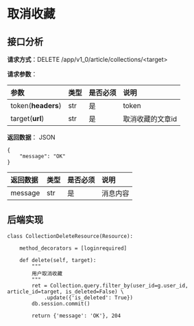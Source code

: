 # 取消收藏

## 接口分析

**请求方式**：DELETE /app/v1\_0/article/collections/&lt;target&gt;

**请求参数**：

| 参数 | 类型 | 是否必须 | 说明 |
| :--- | :--- | :--- | :--- |
| token\(**headers**\) | str | 是 | token |
| target\(**url**\) | str | 是 | 取消收藏的文章id |

**返回数据**： JSON

```
{
    "message": "OK"
}
```

| 返回数据 | 类型 | 是否必须 | 说明 |
| :--- | :--- | :--- | :--- |
| message | str | 是 | 消息内容 |

## 后端实现

```
class CollectionDeleteResource(Resource):

    method_decorators = [loginrequired]

    def delete(self, target):
        """
        用户取消收藏
        """
        ret = Collection.query.filter_by(user_id=g.user_id, article_id=target, is_deleted=False) \
            .update({'is_deleted': True})
        db.session.commit()

        return {'message': 'OK'}, 204
```



